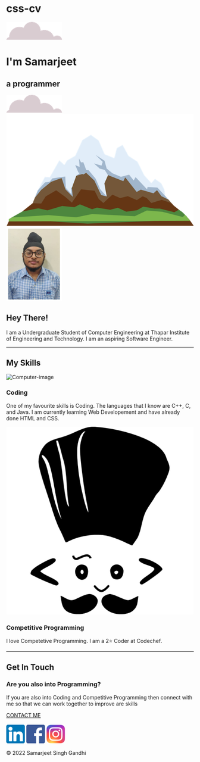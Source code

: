 # css-cv
<!DOCTYPE html>
<html lang="en">
  <head>
    <meta charset="UTF-8" />
    <meta http-equiv="X-UA-Compatible" content="IE=edge" />
    <meta name="viewport" content="width=device-width, initial-scale=1.0" />
    <title>Samarjeet Singh Gandhi</title>
    <link rel="stylesheet" href="css/styles.css" />
    <link rel="icon" href="favicon.ico" />
    <link rel="preconnect" href="https://fonts.googleapis.com" />
    <link rel="preconnect" href="https://fonts.gstatic.com" crossorigin />
    <link
      href="https://fonts.googleapis.com/css2?family=Merriweather&family=Montserrat&family=Sacramento&display=swap"
      rel="stylesheet"
    />
  </head>
  <body>
    <div class="top-container">
      <img class="top-cloud" src="images/cloud.png" alt="cloud-img" />
      <h1>I'm Samarjeet</h1>
      <h2>a <span class="pro">pro</span>grammer</h2>
      <img class="bottom-cloud" src="images/cloud.png" alt="cloud-img" />
      <img src="images/mountain.png" alt="mountain-img" />
    </div>
    <div class="middle-container">
      <div class="profile">
        <img
          class="Profile-image"
          src="images/photo.jpeg"
          alt="Samarjeet's photo"
          height="200"
          width="150"
        />
        <h2>Hey There!</h2>
        <p class="intro">
          I am a Undergraduate Student of Computer Engineering at Thapar
          Institute of Engineering and Technology. I am an aspiring Software
          Engineer.
        </p>
      </div>
      <hr />
      <div class="skills">
        <h2>My Skills</h2>
        <div class="skill-row">
          <img
            class="Coding"
            src="https://media.giphy.com/media/WFZvB7VIXBgiz3oDXE/giphy.gif"
            alt="Computer-image"
          />
          <h3>Coding</h3>
          <p>
            One of my favourite skills is Coding. The languages that I know are
            C++, C, and Java. I am currently learning Web Developement and have
            already done HTML and CSS.
          </p>
        </div>
        <div class="skill-row">
          <img
            class="Competetive-Programming"
            src="images/code.png"
            alt="codechef-image"
          />
          <h3>Competitive Programming</h3>
          <p>I love Competetive Programming. I am a 2⭐️ Coder at Codechef.</p>
        </div>
      </div>
      <hr />
      <div class="contact-me">
        <h2>Get In Touch</h2>
        <h3>Are you also into Programming?</h3>
        <p class="contact">
          If you are also into Coding and Competitive Programming then connect
          with me so that we can work together to improve are skills
        </p>
        <a class="btn" href="mailto:gandhi25harsh@gmail.com">CONTACT ME</a>
      </div>
    </div>
    <br />
    <div class="bottom-container">
      <a
        class="footer-link"
        href="https://www.linkedin.com/in/samarjeet-singh-gandhi-4299b6224?lipi=urn%3Ali%3Apage%3Ad_flagship3_profile_view_base_contact_details%3BVhhItfOTTZiB5IPEG7n%2Fpg%3D%3D"
        target="_blank"
        ><img
          src="images/link.jpeg"
          alt="linkedin-image"
          height="50"
          width="50"
      /></a>
      <a
        class="footer-link"
        href="https://ne-np.facebook.com/harsh.gandhi.5245961"
        target="_blank"
        ><img
          src="images/face.jpeg"
          alt="facebook-image"
          height="50"
          width="50"
      /></a>
      <a
        class="footer-link"
        href="https://www.instagram.com/samarjeet_singh25/"
        target="_blank"
        ><img src="images/insta.jpeg" alt="insta-image" height="50" width="50"
      /></a>
      <p class="copyright">© 2022 Samarjeet Singh Gandhi</p>
    </div>
  </body>
</html>

